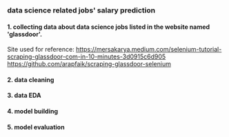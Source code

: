 ### data science related jobs' salary prediction
#### 1. collecting data about data science jobs listed in the website named 'glassdoor'.
Site used for reference:
https://mersakarya.medium.com/selenium-tutorial-scraping-glassdoor-com-in-10-minutes-3d0915c6d905
https://github.com/arapfaik/scraping-glassdoor-selenium

#### 2. data cleaning
#### 3. data EDA
#### 4. model building
#### 5. model evaluation

 
